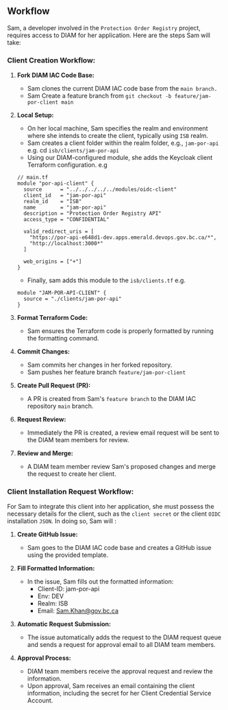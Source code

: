 ## Workflow

Sam, a developer involved in the `Protection Order Registry` project, requires access to DIAM for her application. Here are the steps Sam will take:

### Client Creation Workflow:

1. **Fork DIAM IAC Code Base:**
   - Sam clones the current DIAM IAC code base from the `main branch.`
   - Sam Create a feature branch from `git checkout -b feature/jam-por-client main`

2. **Local Setup:**
   - On her local machine, Sam specifies the realm and environment where she intends to create the client, typically using `ISB` realm.
   - Sam creates a client folder within the realm folder, e.g., `jam-por-api` e.g. cd `isb/clients/jam-por-api`
   - Using our DIAM-configured module, she adds the Keycloak client Terraform configuration. e.g

   ```
   // main.tf
   module "por-api-client" {
     source      = "../../../../../modules/oidc-client"
     client_id   = "jam-por-api"
     realm_id    = "ISB"
     name        = "jam-por-api"
     description = "Protection Order Registry API"
     access_type = "CONFIDENTIAL"
   
     valid_redirect_uris = [
       "https://por-api-e648d1-dev.apps.emerald.devops.gov.bc.ca/*",
       "http://localhost:3000*"
     ]
   
     web_origins = ["+"]
   }
   ```
   - Finally, sam adds this module to the `isb/clients.tf` e.g.
   ```
   module "JAM-POR-API-CLIENT" {
     source = "./clients/jam-por-api"
   }
   ```

3. **Format Terraform Code:**
   - Sam ensures the Terraform code is properly formatted by running the formatting command.

4. **Commit Changes:**
   - Sam commits her changes in her forked repository.
   - Sam pushes her feature branch `feature/jam-por-client`

5. **Create Pull Request (PR):**
   - A PR is created from Sam's `feature branch` to the DIAM IAC repository `main` branch.

6. **Request Review:**
   - Immediately the PR is created, a review email request will be sent to the DIAM team members for review.

7. **Review and Merge:**
   - A DIAM team member review Sam's proposed changes and merge the request to create her client.

### Client Installation Request Workflow:

For Sam to integrate this client into her application, she must possess the necessary details for the client, such as the `client secret` or the client `OIDC` installation `JSON`. In doing so, Sam will :

1. **Create GitHub Issue:**
   - Sam goes to the DIAM IAC code base and creates a GitHub issue using the provided template.

2. **Fill Formatted Information:**
   - In the issue, Sam fills out the formatted information:
     - Client-ID: jam-por-api
     - Env: DEV
     - Realm: ISB
     - Email: Sam.Khan@gov.bc.ca

3. **Automatic Request Submission:**
   - The issue automatically adds the request to the DIAM request queue and sends a request for approval email to all DIAM team members.

4. **Approval Process:**
   - DIAM team members receive the approval request and review the information.
   - Upon approval, Sam receives an email containing the client information, including the secret for her Client Credential Service Account.
